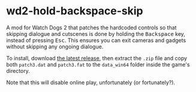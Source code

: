 # wd2-hold-backspace-skip

A mod for Watch Dogs 2 that patches the hardcoded controls so that skipping dialogue and cutscenes is done by holding the <kbd>Backspace</kbd> key, instead of pressing <kbd>Esc</kbd>. This ensures you can exit cameras and gadgets without skipping any ongoing dialogue.

To install, download [the latest release](https://github.com/laymonage/wd2-hold-backspace-skip/releases/latest), then extract the `.zip` file and copy both `patch3.dat` and `patch3.fat` to the `data_win64` folder inside the game's directory.

Note that this will disable online play, unfortunately (or fortunately?).
